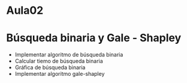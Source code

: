 # Aula02
# Búsqueda binaria y Gale - Shapley

- Implementar algoritmo de búsqueda binaria
- Calcular tiemo de búsqueda binaria
- Gráfica de búsqueda binaria
- Implementar algoritmo gale-shapley